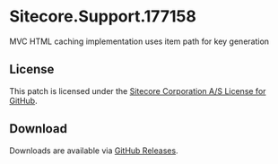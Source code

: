 # Sitecore.Support.177158
MVC HTML caching implementation uses item path for key generation

## License  
This patch is licensed under the [Sitecore Corporation A/S License for GitHub](https://github.com/sitecoresupport/Sitecore.Support.177158/blob/master/LICENSE).  

## Download  
Downloads are available via [GitHub Releases](https://github.com/sitecoresupport/Sitecore.Support.177158/releases).  
